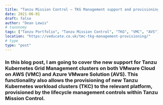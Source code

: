 ```yaml
---
title: "Tanzu Mission Control – TKG Management support and provisioning new clusters"
date: 2021-06-01
draft: false
author: "Dean Lewis"
# taxonomy
tags: ["Tanzu Portfolio", "Tanzu Mission Control", "TKG", "VMC", "AVS"]
location: "https://veducate.co.uk/tmc-tkg-management-provisioning/"
# type
type: "post"
---
```


### In this blog post, I am going to cover the new support for Tanzu Kubernetes Grid Management clusters on both VMware Cloud on AWS (VMC) and Azure VMware Solution (AVS). This functionality also allows the provisioning of new Tanzu Kubernetes workload clusters (TKC) to the relevant platform, provisioned by the lifecycle management controls within Tanzu Mission Control.
